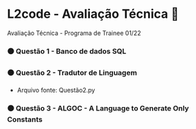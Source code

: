 # L2code - Avaliação Técnica 📃
 Avaliação Técnica - Programa de Trainee 01/22 


### ⚫ Questão 1 - Banco de dados SQL

### ⚫ Questão 2 - Tradutor de Linguagem
* Arquivo fonte: Questão2.py

### ⚫ Questão 3 - ALGOC - A Language to Generate Only Constants
